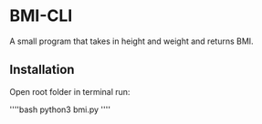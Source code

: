 # BMI-CLI

A small program that takes in height and weight and returns BMI.

## Installation

Open root folder in terminal run:

''''bash
python3 bmi.py
''''

